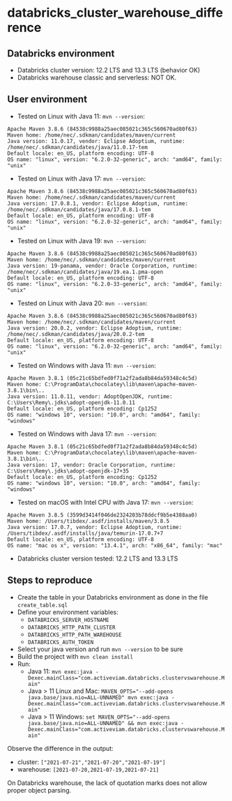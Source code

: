 # databricks_cluster_warehouse_difference

## Databricks environment

- Databricks cluster version: 12.2 LTS and 13.3 LTS (behavior OK)
- Databricks warehouse classic and serverless: NOT OK.

## User environment

- Tested on Linux with Java 11: `mvn --version`:

```
Apache Maven 3.8.6 (84538c9988a25aec085021c365c560670ad80f63)
Maven home: /home/nec/.sdkman/candidates/maven/current
Java version: 11.0.17, vendor: Eclipse Adoptium, runtime: /home/nec/.sdkman/candidates/java/11.0.17-tem
Default locale: en_US, platform encoding: UTF-8
OS name: "linux", version: "6.2.0-32-generic", arch: "amd64", family: "unix"
```

- Tested on Linux with Java 17: `mvn --version`:

```
Apache Maven 3.8.6 (84538c9988a25aec085021c365c560670ad80f63)
Maven home: /home/nec/.sdkman/candidates/maven/current
Java version: 17.0.8.1, vendor: Eclipse Adoptium, runtime: /home/nec/.sdkman/candidates/java/17.0.8.1-tem
Default locale: en_US, platform encoding: UTF-8
OS name: "linux", version: "6.2.0-32-generic", arch: "amd64", family: "unix"
```

- Tested on Linux with Java 19: `mvn --version`:

```
Apache Maven 3.8.6 (84538c9988a25aec085021c365c560670ad80f63)
Maven home: /home/nec/.sdkman/candidates/maven/current
Java version: 19-panama, vendor: Oracle Corporation, runtime: /home/nec/.sdkman/candidates/java/19.ea.1.pma-open
Default locale: en_US, platform encoding: UTF-8
OS name: "linux", version: "6.2.0-33-generic", arch: "amd64", family: "unix"
```

- Tested on Linux with Java 20: `mvn --version`:

```
Apache Maven 3.8.6 (84538c9988a25aec085021c365c560670ad80f63)
Maven home: /home/nec/.sdkman/candidates/maven/current
Java version: 20.0.2, vendor: Eclipse Adoptium, runtime: /home/nec/.sdkman/candidates/java/20.0.2-tem
Default locale: en_US, platform encoding: UTF-8
OS name: "linux", version: "6.2.0-32-generic", arch: "amd64", family: "unix"
```

- Tested on Windows with Java 11: `mvn --version`:

```
Apache Maven 3.8.1 (05c21c65bdfed0f71a2f2ada8b84da59348c4c5d)
Maven home: C:\ProgramData\chocolatey\lib\maven\apache-maven-3.8.1\bin\..
Java version: 11.0.11, vendor: AdoptOpenJDK, runtime: C:\Users\Remy\.jdks\adopt-openjdk-11.0.11
Default locale: en_US, platform encoding: Cp1252
OS name: "windows 10", version: "10.0", arch: "amd64", family: "windows"
```

- Tested on Windows with Java 17: `mvn --version`:

```
Apache Maven 3.8.1 (05c21c65bdfed0f71a2f2ada8b84da59348c4c5d)
Maven home: C:\ProgramData\chocolatey\lib\maven\apache-maven-3.8.1\bin\..
Java version: 17, vendor: Oracle Corporation, runtime: C:\Users\Remy\.jdks\adopt-openjdk-17+35
Default locale: en_US, platform encoding: Cp1252
OS name: "windows 10", version: "10.0", arch: "amd64", family: "windows"
```

- Tested on macOS with Intel CPU with Java 17: `mvn --version`:

```
Apache Maven 3.8.5 (3599d3414f046de2324203b78ddcf9b5e4388aa0)
Maven home: /Users/tibdex/.asdf/installs/maven/3.8.5
Java version: 17.0.7, vendor: Eclipse Adoptium, runtime: /Users/tibdex/.asdf/installs/java/temurin-17.0.7+7
Default locale: en_US, platform encoding: UTF-8
OS name: "mac os x", version: "13.4.1", arch: "x86_64", family: "mac"
```




- Databricks cluster version tested: 12.2 LTS and 13.3 LTS

## Steps to reproduce

- Create the table in your Databricks environment as done in the file `create_table.sql`
- Define your environment variables:
  - `DATABRICKS_SERVER_HOSTNAME`
  - `DATABRICKS_HTTP_PATH_CLUSTER`
  - `DATABRICKS_HTTP_PATH_WAREHOUSE`
  - `DATABRICKS_AUTH_TOKEN`
- Select your java version and run `mvn --version` to be sure 
- Build the project with `mvn clean install` 
- Run:
  - Java 11: `mvn exec:java -Dexec.mainClass="com.activeviam.databricks.clustervswarehouse.Main"`
  - Java > 11 Linux and Mac: `MAVEN_OPTS="--add-opens java.base/java.nio=ALL-UNNAMED" mvn exec:java -Dexec.mainClass="com.activeviam.databricks.clustervswarehouse.Main"`
  - Java > 11 Windows: `set MAVEN_OPTS="--add-opens java.base/java.nio=ALL-UNNAMED" && mvn exec:java -Dexec.mainClass="com.activeviam.databricks.clustervswarehouse.Main"`

Observe the difference in the output:
- cluster: `["2021-07-21","2021-07-20","2021-07-19"]`
- warehouse: `[2021-07-20,2021-07-19,2021-07-21]`

On Databricks warehouse, the lack of quotation marks does not allow proper object parsing.
